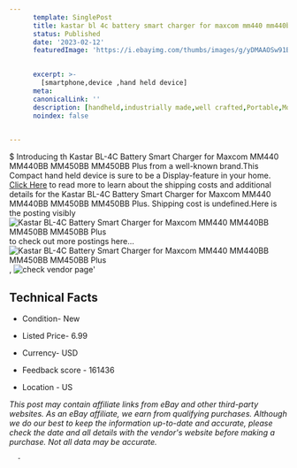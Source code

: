 ```yaml
---
      template: SinglePost
      title: kastar bl 4c battery smart charger for maxcom mm440 mm440bb mm450bb mm450bb plus
      status: Published
      date: '2023-02-12'
      featuredImage: 'https://i.ebayimg.com/thumbs/images/g/yDMAAOSw91BisKxq/s-l225.jpg'
       

      excerpt: >-
        [smartphone,device ,hand held device]
      meta:
      canonicalLink: ''
      description: [handheld,industrially made,well crafted,Portable,Mobile,Compact,Convenient,Lightweight,Maneuverable,Man-portable,Miniature,Carriable,Hand-held,Light,Holdable,Transportable,Mobile device,Pocket-sized,On-the-go,Wireless,Cordless,Compact size,Convenient size, smartphone,device ,hand held device]
      noindex: false
      

---
```

$
      Introducing th Kastar BL-4C Battery Smart Charger for Maxcom MM440 MM440BB MM450BB MM450BB Plus from a well-known brand.This Compact hand held device is sure to be a Display-feature in your home. [Click Here](https://www.ebay.com/itm/265745692724?hash=item3ddfad7834%3Ag%3AyDMAAOSw91BisKxq&mkevt=1&mkcid=1&mkrid=711-53200-19255-0&campid=%253CePNCampaignId%253E&customid=%253CreferenceId%253E&toolid=10049) to read more to learn about the shipping costs and additional details for the Kastar BL-4C Battery Smart Charger for Maxcom MM440 MM440BB MM450BB MM450BB Plus. Shipping cost is undefined.Here is the posting visibly ![Kastar BL-4C Battery Smart Charger for Maxcom MM440 MM440BB MM450BB MM450BB Plus](https://i.ebayimg.com/thumbs/images/g/yDMAAOSw91BisKxq/s-l225.jpg) to check out more postings here... ![Kastar BL-4C Battery Smart Charger for Maxcom MM440 MM440BB MM450BB MM450BB Plus](https://i.ebayimg.com/images/g/yDMAAOSw91BisKxq/s-l1600.jpg), ![check vendor page](https://origin-galleryplus.ebayimg.com/ws/web/265745692724_2_0_1/225x225.jpg,https://origin-galleryplus.ebayimg.com/ws/web/265745692724_3_0_1/225x225.jpg,https://origin-galleryplus.ebayimg.com/ws/web/265745692724_4_0_1/225x225.jpg,https://origin-galleryplus.ebayimg.com/ws/web/265745692724_5_0_1/225x225.jpg,https://origin-galleryplus.ebayimg.com/ws/web/265745692724_6_0_1/225x225.jpg,https://origin-galleryplus.ebayimg.com/ws/web/265745692724_7_0_1/225x225.jpg)'

      

 ## Technical Facts 



     
      

 - Condition- New 


      

 - Listed Price- 6.99 


      

 - Currency- USD 


      

 - Feedback score - 161436 


      

 - Location - US 


      
      

 *_This post may contain affiliate links from eBay and other third-party websites. As an eBay affiliate, we earn from qualifying purchases. Although we do our best to keep the information up-to-date and accurate, please check the date and all details with the vendor's website before making a purchase. Not all data may be accurate._*




      -
